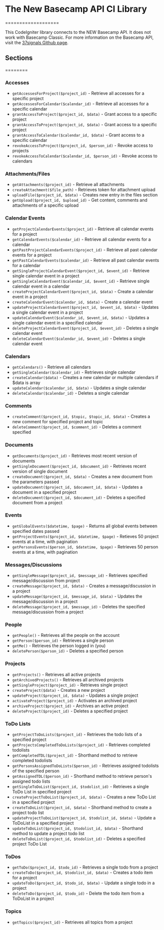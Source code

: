 # The New Basecamp API CI Library
===================

This CodeIgniter library connects to the NEW Basecamp API. It does not work with Basecamp Classic. For more information on the Basecamp API, visit the [37signals Github page](https://github.com/37signals/bcx-api).

## Sections
========

### Accesses

* `getAccessesForProject($project_id)` - Retrieve all accesses for a specific project
* `getAccessesForCalendar($calendar_id)` - Retrieve all accesses for a specific calendar
* `grantAccessToProject($project_id, $data)` - Grant access to a specific project
* `grantAccessToProject($project_id, $data)` - Grant access to a specific project
* `grantAccessToCalendar($calendar_id, $data)` - Grant access to a specific calendar
* `revokeAccessToProject($project_id, $person_id)` - Revoke access to projects
* `revokeAccessToCalendar($calendar_id, $person_id)` - Revoke access to calendars

### Attachments/Files

* `getAttachments($project_id)` - Retrieve all attachments
* `createAttachment($file_path)` - Retrieves token for attachment upload
* `uploadFile($project_id, $data)` - Creates new entry in the files section
* `getUpload($project_id, $upload_id)` - Get content, comments and attachments of a specific upload

### Calendar Events

* `getProjectCalendarEvents($project_id)` - Retrieve all calendar events for a project
* `getCalendarEvents($calendar_id)` - Retrieve all calendar events for a calendar
* `getPastProjectCalendarEvents($project_id)` - Retrieve all past calendar events for a project
* `getPastCalendarEvents($calendar_id)` - Retrieve all past calendar events for a calendar
* `getSingleProjectCalendarEvent($project_id, $event_id)` - Retrieve single calendar event in a project
* `getSingleCalendarEvent($calendar_id, $event_id)` - Retrieve single calendar event in a calendar
* `createProjectCalendarEvent($project_id, $data)` - Create a calendar event in a project
* `createCalendarEvent($calendar_id, $data)` - Create a calendar event
* `updateProjectCalendarEvent($project_id, $event_id, $data)` - Updates a single calendar event in a project
* `updateCalendarEvent($calendar_id, $event_id, $data)` - Updates a single calendar event in a specified calendar
* `deleteProjectCalendarEvent($project_id, $event_id)` - Deletes a single calendar event
* `deleteCalendarEvent($calendar_id, $event_id)` - Deletes a single calendar event

### Calendars

* `getCalendars()` - Retrieve all calendars
* `getSingleCalendar($calendar_id)` - Retrieves single calendar
* `createCalendar($data)` - Creates a new calendar or multiple calendars if $data is array
* `updateCalendar($calendar_id, $data)` - Updates a single calendar
* `deleteCalendar($calendar_id)` - Deletes a single calendar

### Comments

* `createComment($project_id, $topic, $topic_id, $data)` - Creates a new comment for specified project and topic
* `deleteComment($project_id, $comment_id)` - Deletes a comment specified

### Documents

* `getDocuments($project_id)` - Retrieves most recent version of documents
* `getSingleDocument($project_id, $document_id)` - Retrieves recent version of single document
* `createDocument($project_id, $data)` - Creates a new document from the parameters passed
* `updateDocument($project_id, $document_id, $data)` - Updates a document in a specified project
* `deleteDocument($project_id, $document_id)` - Deletes a specified document from a project

### Events

* `getGlobalEvents($datetime, $page)` - Returns all global events between specified dates passed
* `getProjectEvents($project_id, $datetime, $page)` - Retieves 50 project events at a time, with pagination
* `getPersonsEvents($person_id, $datetime, $page)` - Retrieves 50 person events at a time, with pagination

### Messages/Discussions

* `getSingleMessage($project_id, $message_id)` - Retrieves specified message/discussion from project
* `createMessage($project_id, $data)` - Creates a message/discussion in a project
* `updateMessage($project_id, $message_id, $data)` - Updates the message/discussion in a project
* `deleteMessage($project_id, $message_id)` - Deletes the specified message/discussion from a project

### People

* `getPeople()` - Retrieves all the people on the account
* `getPerson($person_id)` - Retrieves a single person
* `getMe()` - Retrieves the person logged in (you)
* `deletePerson($person_id)` - Deletes a specified person

### Projects

* `getProjects()` - Retrieves all active projects
* `getArchivedProjects()` - Retrieves all archived projects
* `getSingleProject($project_id)` - Retrieves single project
* `createProject($data)` - Creates a new project
* `updateProject($project_id, $data)` - Updates a single project
* `activateProject($project_id)` - Activates an archived project
* `archiveProject($project_id)` - Archives an active project
* `deleteProject($project_id)` - Deletes a specified project

### ToDo Lists

* `getProjectToDoLists($project_id)` - Retrieves the todo lists of a specified project
* `getProjectsCompletedToDoLists($project_id)` - Retrieves completed todolists
* `getCompletedTDL($project_id)` - Shorthand method to retrieve completed todolists
* `getPersonsAssignedToDoLists($person_id)` - Retrieves assigned todolists of the specified person
* `getAssignedTDL($person_id)` - Shorthand method to retrieve person's assigned todo lists
* `getSingleToDoList($project_id, $todolist_id)` - Retrieves a single ToDo List in specified project
* `createProjectToDoList($project_id, $data)` - Creates a new ToDo List in a specified project
* `createToDoList($project_id, $data)` - Shorthand method to create a project todo list
* `updateProjectToDoList($project_id, $todolist_id, $data)` - Update a ToDoList in a specified project
* `updateToDoList($project_id, $todolist_id, $data)` - Shorthand method to update a project todo list
* `deleteToDoList($project_id, $todolist_id)` - Deletes a specified project ToDo List

### ToDos

* `getToDo($project_id, $todo_id)` - Retrieves a single todo from a project
* `createToDo($project_id, $todolist_id, $data)` - Creates a todo item for a project
* `updateToDo($project_id, $todo_id, $data)` - Update a single todo in a project
* `deleteToDo($project_id, $todo_id)` - Delete the todo item from a ToDoList in a project

### Topics

* `getTopics($project_id)` - Retrieves all topics from a project